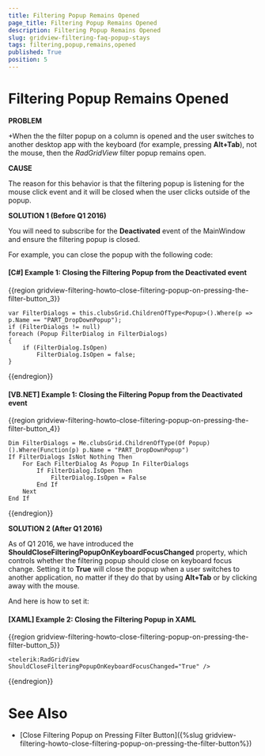 ```yaml
---
title: Filtering Popup Remains Opened
page_title: Filtering Popup Remains Opened
description: Filtering Popup Remains Opened
slug: gridview-filtering-faq-popup-stays
tags: filtering,popup,remains,opened
published: True
position: 5
---
```


# Filtering Popup Remains Opened

__PROBLEM__

+When the the filter popup on a column is opened and the user switches to another desktop app with the keyboard (for example, pressing **Alt+Tab**), not the mouse, then the _RadGridView_ filter popup remains open.
        

__CAUSE__

The reason for this behavior is that the filtering popup is listening for the mouse click event and it will be closed when the user clicks outside of the popup.
        

__SOLUTION 1 (Before Q1 2016)__

You will need to subscribe for the __Deactivated__ event of the MainWindow and ensure the filtering popup is closed.
        

For example, you can close the popup with the following code:
        

#### __[C#] Example 1: Closing the Filtering Popup from the Deactivated event__

{{region gridview-filtering-howto-close-filtering-popup-on-pressing-the-filter-button_3}}

    var FilterDialogs = this.clubsGrid.ChildrenOfType<Popup>().Where(p => p.Name == "PART_DropDownPopup");
    if (FilterDialogs != null)
    foreach (Popup FilterDialog in FilterDialogs)
    {
        if (FilterDialog.IsOpen)
            FilterDialog.IsOpen = false;
    }
{{endregion}}

#### __[VB.NET] Example 1: Closing the Filtering Popup from the Deactivated event__

{{region gridview-filtering-howto-close-filtering-popup-on-pressing-the-filter-button_4}}

    Dim FilterDialogs = Me.clubsGrid.ChildrenOfType(Of Popup)().Where(Function(p) p.Name = "PART_DropDownPopup")
	If FilterDialogs IsNot Nothing Then
		For Each FilterDialog As Popup In FilterDialogs
			If FilterDialog.IsOpen Then
				FilterDialog.IsOpen = False
			End If
		Next
	End If
{{endregion}}

__SOLUTION 2 (After Q1 2016)__

As of Q1 2016, we have introduced the **ShouldCloseFilteringPopupOnKeyboardFocusChanged** property, which controls whether the filtering popup should close on keyboard focus change. Setting it to **True** will close the popup when a user switches to another application, no matter if they do that by using **Alt+Tab** or by clicking away with the mouse.

And here is how to set it:

#### __[XAML] Example 2: Closing the Filtering Popup in XAML__

{{region gridview-filtering-howto-close-filtering-popup-on-pressing-the-filter-button_5}}

    <telerik:RadGridView ShouldCloseFilteringPopupOnKeyboardFocusChanged="True" />
{{endregion}}

# See Also

 * [Close Filtering Popup on Pressing Filter Button]({%slug gridview-filtering-howto-close-filtering-popup-on-pressing-the-filter-button%})
